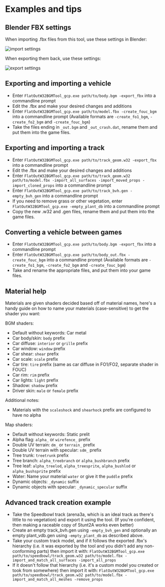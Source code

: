 # Examples and tips

## Blender FBX settings
When importing .fbx files from this tool, use these settings in Blender:

![import settings](https://i.imgur.com/Jd3zVaI.png)

When exporting them back, use these settings:

![export settings](https://i.imgur.com/Fh2Szm8.png)

## Exporting and importing a vehicle
- Enter `FlatOutW32BGMTool_gcp.exe path/to/body.bgm -export_fbx` into a commandline prompt
- Edit the .fbx and make your desired changes and additions
- Enter `FlatOutW32BGMTool_gcp.exe path/to/model.fbx -create_fouc_bgm` into a commandline prompt (Available formats are `-create_fo1_bgm`, `-create_fo2_bgm` and `-create_fouc_bgm`)
- Take the files ending in `_out.bgm` and `_out_crash.dat`, rename them and put them into the game files.

## Exporting and importing a track
- Enter `FlatOutW32BGMTool_gcp.exe path/to/track_geom.w32 -export_fbx` into a commandline prompt
- Edit the .fbx and make your desired changes and additions
- Enter `FlatOutW32BGMTool_gcp.exe path/to/track_geom.w32 path/to/model.fbx -import_all_surfaces -import_moved_props -import_cloned_props` into a commandline prompt
- Enter `FlatOutW32BGMTool_gcp.exe path/to/track_bvh.gen -empty_bvh_gen` into a commandline prompt
- If you need to remove grass or other vegetation, enter `FlatOutW32BGMTool_gcp.exe -empty_plant_db` into a commandline prompt
- Copy the new .w32 and .gen files, rename them and put them into the game files.

## Converting a vehicle between games
- Enter `FlatOutW32BGMTool_gcp.exe path/to/body.bgm -export_fbx` into a commandline prompt
- Enter `FlatOutW32BGMTool_gcp.exe path/to/body_out.fbx -create_fouc_bgm` into a commandline prompt (Available formats are `-create_fo1_bgm`, `-create_fo2_bgm` and `-create_fouc_bgm`)
- Take and rename the appropriate files, and put them into your game files.

## Material help
Materials are given shaders decided based off of material names, here's a handy guide on how to name your materials (case-sensitive) to get the shader you want:

BGM shaders:
- Default without keywords: Car metal
- Car body/skin: `body` prefix
- Car diffuse: `interior` or `grille` prefix
- Car window: `window` prefix
- Car shear: `shear` prefix
- Car scale: `scale` prefix
- Car tire: `tire` prefix (same as car diffuse in FO1/FO2, separate shader in FOUC)
- Car rim: `rim` prefix
- Car lights: `light` prefix
- Shadow: `shadow` prefix
- Driver skin: `male` or `female` prefix

Additional notes:
- Materials with the `scaleshock` and `shearhock` prefix are configured to have no alpha

Map shaders:
- Default without keywords: Static prelit
- Alpha flag: `alpha_` or `wirefence_` prefix
- Double UV terrain: `dm_` or `terrain_` prefix
- Double UV terrain with specular: `sdm_` prefix
- Tree trunk: `treetrunk` prefix
- Tree branch: `alpha_treebranch` or `alpha_bushbranch` prefix
- Tree leaf: `alpha_treelod`, `alpha_treesprite`, `alpha_bushlod` or `alpha_bushsprite` prefix
- Water: Name your material `water` or give it the `puddle` prefix
- Dynamic objects: `_dynamic` suffix
- Dynamic objects with specular: `_dynamic_specular` suffix

## Advanced track creation example
- Take the Speedbowl track (arena3a, which is an ideal track as there's little to no vegetation) and export it using the tool. (If you're confident, then making a raceable copy of Stunt2A works even better)
- Create an empty track_bvh.gen using `-empty_bvh_gen` and optionally an empty plant_vdb.gen using `-empty_plant_db` as described above.
- Take your custom track model, and if it follows the exported .fbx's hierarchy (i.e. it was exported by the tool and you didn't add any non-conforming parts) then import it with:
`FlatOutW32BGMTool_gcp.exe path/to/speedbowl/track_geom.w32 path/to/model.fbx -import_and_match_all_surfaces -import_all_props`
- If it doesn't follow that hierarchy (i.e. it's a custom model you created or took from somewhere) then import it with:
`FlatOutW32BGMTool_gcp.exe path/to/speedbowl/track_geom.w32 path/to/model.fbx -import_and_match_all_meshes -remove_props`
